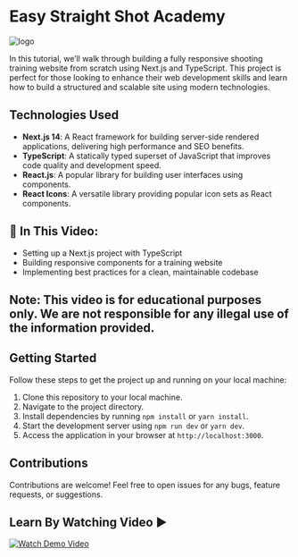 # Easy Straight Shot Academy
![logo](https://github.com/user-attachments/assets/74c295d9-1763-44b6-b9d7-f79a03ff2859)



In this tutorial, we’ll walk through building a fully responsive shooting training website from scratch using Next.js and TypeScript. This project is perfect for those looking to enhance their web development skills and learn how to build a structured and scalable site using modern technologies.


## Technologies Used
 - **Next.js 14**: A React framework for building server-side rendered applications, delivering high performance and SEO benefits.
 - **TypeScript**: A statically typed superset of JavaScript that improves code quality and development speed.
 - **React.js**: A popular library for building user interfaces using components.
 - **React Icons**: A versatile library providing popular icon sets as React components.

## 📌 In This Video:

- Setting up a Next.js project with TypeScript
- Building responsive components for a training website
- Implementing best practices for a clean, maintainable codebase

## Note: This video is for educational purposes only. We are not responsible for any illegal use of the information provided.



## Getting Started
Follow these steps to get the project up and running on your local machine:

1. Clone this repository to your local machine.
2. Navigate to the project directory.
3. Install dependencies by running `npm install` or `yarn install`.
4. Start the development server using `npm run dev` or `yarn dev`.
5. Access the application in your browser at `http://localhost:3000`.

## Contributions
Contributions are welcome! Feel free to open issues for any bugs, feature requests, or suggestions.



 

## Learn By Watching Video ▶️
[![Watch Demo Video](https://img.youtube.com/vi/Fe0dkj_SWzA/maxresdefault.jpg)](https://www.youtube.com/watch?v=Fe0dkj_SWzA)
